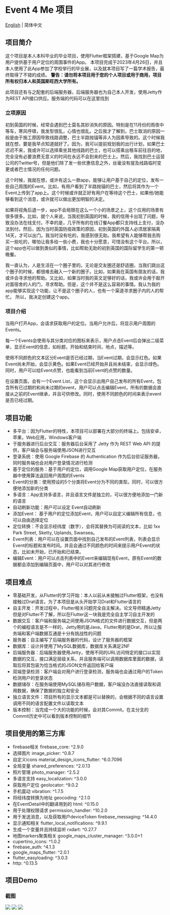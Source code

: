 # Event 4 Me 项目
  
[English](https://github.com/HtmlIsTheBestProgrammingLanaguage/CS354Project/blob/main/README.md) | 简体中文

## 项目简介
  
这个项目是本人本科毕业的毕业项目，使用Flutter框架搭建，基于Google Map为用户提供基于用户定位的周围事件的App。
本项目完成于2023年4月26日，并且本人使用了此App参加了学校举行的毕业展，以及就本项目写了一篇学术报告，最终取得了不错的成绩。
**警告：请勿将本项目用于您的个人项目或用于商用，项目所有权归本人和英国斯旺西大学所有。**   
  
此项目还有与之配套的后端服务器，后端服务器也为自己本人开发，使用Jetty作为REST API接口供应。服务端的代码可以在这里找到
  
### 立项原因
  
初到英国的时候，经常会遇到巴士莫名其妙消失的原因。特别是在11月份的雨夜中等车，寒风呼啸，我发型很乱，心情也很乱。之后我才了解到，巴士取消的原因一般是由于施工原因导致线路调整，巴士半路抛锚等非人为因素导致的。这个时候我就在想，要是我早点知道就好了。因为，我可以提前规划我的出行计划，如果巴士迟迟不来，我或许可以选择乘坐其他线路的巴士，也可以搭乘出租车前往目的地，完全没有必要浪费无意义的时间在永远不会到来的巴士上。然后，我找到巴士运营公司的Twitter号，但是他们除了发一些优惠信息之外，丝毫没有提及线路临时变更或者巴士情况的任何问题。
  
这个时候，我就在想，或许有这么一款app，能够让用户基于自己的定位，发布一些自己周围的Event。比如，有用户看到了半路抛锚的巴士，然后将其作为一个Event上传到了app上。这个时候或许就正好有用户在等待这个巴士，如果他/她能够看到这个消息，或许就可以做出更加明智的决定。
  
如果将视角后退一步，app不会局限在这么一个小的场景之上，这个应用的场景有很多很多。比如，就个人来说，当我初到英国的时候，我的信用卡出现了问题，导致没办法在线支付。不幸的是，几乎所有的在线订餐App都只支持线上支付，没办法到付。然后，因为当时英国防疫政策的原因，初到英国的外国人必须居家隔离14天，才可以出门。我当时没有吃的，我感到很无助。我希望有人能够帮我去购买一些吃的，哪怕让我多给一些小费，我也十分愿意，可惜没有这个平台。所以，这个app也可以做到类似的事情，比如帮助无助的初到英国的国际留学生的第一顿晚餐。
  
我一直认为，人是生活在一个圈子里的。无论是交友圈还是舒适圈，当我们跳出这个圈子的时候，都很难去融入一个新的圈子。比如，如果我在英国有朋友的话，我或许会寻求他的帮助。又比如，如果当时我的英文足够好的话，我或许会用于敲开对面宿舍的人的门，寻求帮助。但是，这个并不是这么容易的事情。我认为我的app能够实现这个功能，让不是这个圈子的人，也有一个渠道寻求圈子内的人的帮忙。
所以，我决定创建这个app。
  
### 项目介绍
  
当用户打开App，会请求获取用户的定位。当用户允许后，将显示用户周围的Events。  

每一个Events会使用与其分类对应的图标来表示，用户点击Event后会弹出二级菜单，显示Event的信息，如标题，开始和结束时间，地点，描述等。  

使用不同颜色的文本区分Event是否已经过期，当Event过期，会显示红色。如果Event尚未开始，会显示黄色。如果Event已经开始并且尚未结束，会显示绿色。  
同时，用户可以给Event点赞，也能看到当前Event的点赞的数量。

在设置页面，会有一个Event List，这个会显示出用户自己发布的所有Event，包含所有已过期的和尚未过期的event，用户可以点击编辑Event，所有的数据会直接从之前的Event继承，并且可供修改。同时，使用不同颜色的时间来表示event是否已经过期。
  
## 项目功能
  
- 多平台：因为Flutter的特性，本项目可以部署在大部分的终端上。包括安卓，苹果，Web应用，Windows客户端
- 于服务器进行后台交互：服务器后台采用了 Jetty 作为 REST Web API 的提供，客户端会与服务端使用JSON进行交互
- 登录系统：使用 Google Firebase 的 Authentication 作为后台验证服务器，同时服务端也会对用户登录情况进行检测
- 基于定位的服务：基于用户的定位，调用Google Map获取用户定位，在服务器中使用算法返回用户周围的Events
- Event的分类：使用预设的5个分类将Event分为不同的类型。同时，可以很方便地添加新的分类
- 多语言：App支持多语言，并且语言文件是独立的，可以很方便地添加一门新的语言
- 自动刷新功能：用户可以设定 Event自动刷新
- 添加Event： 基于用户的定位添加Event，用户可以自定义编辑所有信息，也可以自由选择定位
- 定位转换：不会显示经纬度（数字），会将其替换为可阅读的文本，比如 1xx Park Street, Sketty, Uplands, Swansea。
- Event列表：用户可以在设置页面中找到自己发布的Event列表，列表会显示Event的标题和发布时间。并且会通过不同颜色的时间来提示用户Event的状态，比如未开始，已开始和已结束。
- 编辑Event：用户可以点击列表中的Event来编辑现有Event，原有Event的数据都会添加到编辑页面中，用户可以对其进行修改
  
## 项目难点
  
- 零基础开发，从Flutter的学习开始：本人以前从未接触过Flutter框架，也没有接触过Drat语言。为了本项目是从头开始学习Drat和Flutter语言的
- 自主开发：开发过程中，Flutter相关问题完全自主解决。论文导师精通Jetty但是对Flutter不了解，所以在Flutter这一块我是完全自主学习自主开发的
- 数据交互：客户端和服务端之间使用JSON格式的文件进行数据交互，但是两个的编程语言是不一样的，Jetty用的是Java，Flutter用的是Drat，所以让服务端和客户端数据互通是十分有挑战性的问题
- 服务器：自主编写了后端服务器的代码，设计了服务器的框架
- 数据库：设计并使用了MySQL数据库，数据库关系满足2NF
- 后端服务器：后端服务器使用Jetty，使用不同的URL访问特定的接口以实现数据的交互，接口满足层级关系，并且服务端可以调用数据库里面的数据，读取后将其包装为恰当格式的JSON文件返回给客户端
- 双端登录检测：客户端会对用户进行登录检测，服务端也会通过用户的Token检测用户的登录状态
- 数据储存：在服务端使用MySQL储存用户数据，客户端没办法直接读取和调用数据，确保了数据的独立和安全
- 独立语言文件：项目所有的显示文本都是可以替换的，会根据不同的语言设置调用不同的语言配置文件以读取文本
- 版本控制：当完成一个大的功能的时候，会对其Commit。在主分支的Commit历史中可以看到版本控制的细节
   
## 项目使用的第三方库
- firebase相关 firebase_core: ^2.9.0
- 选择图片 image_picker: ^0.8.7
- 自定义icons material_design_icons_flutter: ^6.0.7096
- 全局变量 shared_preferences: ^2.0.13
- 照片管理 photo_manager: ^2.5.2
- 多语言支持 easy_localization: ^3.0.0
- 获取用户定位 geolocator: ^9.0.2
- 手机震动 vibration: ^1.7.5
- 将经纬度转换为地址 geocoding: ^2.1.0
- 在EventDetail中的翻译用到的 html: ^0.15.0
- 用于处理权限请求 permission_handler: ^10.2.0
- 用于发送消息，以及获取用户deviceToken firebase_messaging: ^14.4.0
- 显示通知相关 flutter_local_notifications: ^9.9.1
- 生成一个变量并且持续监听 rxdart: ^0.27.7
- 地图markers聚类相关 google_maps_cluster_manager: ^3.0.0+1
- cupertino_icons: ^1.0.2
- firebase_auth: ^4.1.3
- google_maps_flutter: ^2.0.1
- flutter_easyloading: ^3.0.3
- http: ^0.13.5
  
## 项目Demo
  
### 截图
  
![](https://github.com/HtmlIsTheBestProgrammingLanaguage/CS354Project/blob/main/demo/img/ScreenCapture%202.png)
![](https://github.com/HtmlIsTheBestProgrammingLanaguage/CS354Project/blob/main/demo/img/ScreenCapture%203.png)
![](https://github.com/HtmlIsTheBestProgrammingLanaguage/CS354Project/blob/main/demo/img/ScreenCapture%206.jpg)
